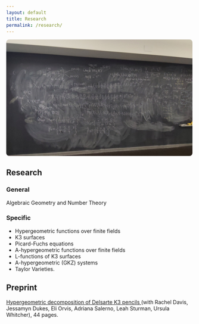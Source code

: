 ```yaml
---
layout: default
title: Research
permalink: /research/
---
```


<img src="/research.jpg" alt="Descriptive alt text" style="width: 500px; border-radius: 8px;">

<h2> Research</h2> 

### General 
Algebraic Geometry and Number Theory

### Specific
- Hypergeometric functions over finite fields
- K3 surfaces
- Picard-Fuchs equations
- A-hypergeometric functions over finite fields
- L-functions of K3 surfaces
- A-hypergeometric (GKZ) systems
- Taylor Varieties. 

<h2> Preprint </h2>

<a href="https://arxiv.org/abs/2508.15049">Hypergeometric decomposition of Delsarte K3 pencils </a> (with Rachel Davis, Jessamyn Dukes, Eli Orvis, Adriana Salerno, Leah Sturman, Ursula Whitcher), 44 pages. 
